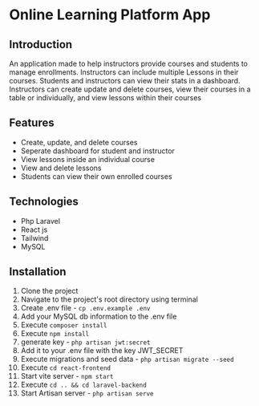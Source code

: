 # Online Learning Platform App

## Introduction

An application made to help instructors provide courses and students to manage enrollments. Instructors can include multiple Lessons in their courses. Students and instructors can view their stats in a dashboard. Instructors can create update and delete courses, view their courses in a table or individually, and view lessons within their courses

## Features

-   Create, update, and delete courses
-   Seperate dashboard for student and instructor
-   View lessons inside an individual course
-   View and delete lessons
-   Students can view their own enrolled courses

## Technologies

-   Php Laravel
-   React js
-   Tailwind
-   MySQL

## Installation

1. Clone the project
2. Navigate to the project's root directory using terminal
3. Create .env file - `cp .env.example .env`
4. Add your MySQL db information to the .env file
5. Execute `composer install`
6. Execute `npm install`
7. generate key - `php artisan jwt:secret`
8. Add it to your .env file with the key JWT_SECRET
9. Execute migrations and seed data - `php artisan migrate --seed`
10. Execute `cd react-frontend`
11. Start vite server - `npm start`
12. Execute `cd .. && cd laravel-backend`
13. Start Artisan server - `php artisan serve`
